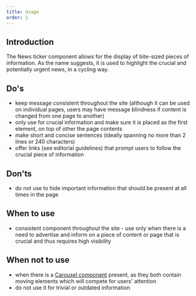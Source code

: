 ```yaml
---
title: Usage
order: 1
---
```

## Introduction

The News ticker component allows for the display of bite-sized pieces of information. As the name suggests, it is used to highlight the crucial and potentially urgent news, in a cycling way.

## Do's

- keep message consistent throughout the site (although it can be used on individual pages, users may have message blindness if content is changed from one page to another)
- only use for crucial information and make sure it is placed as the first element, on top of other the page contents
- make short and concise sentences (ideally spanning no more than 2 lines or 240 characters)
- offer links (see editorial guidelines) that prompt users to follow the crucial piece of information

## Don'ts

- do not use to hide important information that should be present at all times in the page

## When to use

- consistent component throughout the site - use only when there is a need to advertise and inform on a piece of content or page that is crucial and thus requires high visibility

## When not to use

- when there is a [Carousel component](https://ec.europa.eu/component-library/ec/components/carousel/usage/) present, as they both contain moving elements which will compete for users' attention
- do not use it for trivial or outdated information

